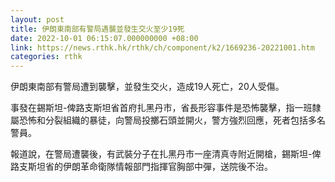 ```yaml
---
layout: post
title: 伊朗東南部有警局遇襲並發生交火至少19死
date: 2022-10-01 06:15:07.000000000 +08:00
link: https://news.rthk.hk/rthk/ch/component/k2/1669236-20221001.htm
categories: rthk
---
```


伊朗東南部有警局遭到襲擊，並發生交火，造成19人死亡，20人受傷。

事發在錫斯坦-俾路支斯坦省首府扎黑丹市，省長形容事件是恐怖襲擊，指一班隸屬恐怖和分裂組織的暴徒，向警局投擲石頭並開火，警方強烈回應，死者包括多名警員。

報道說，在警局遭襲後，有武裝分子在扎黑丹市一座清真寺附近開槍，錫斯坦-俾路支斯坦省的伊朗革命衛隊情報部門指揮官胸部中彈，送院後不治。
